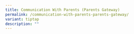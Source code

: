 ```yaml
---
title: Communication With Parents (Parents Gateway)
permalink: /communication-with-parents-parents-gateway/
variant: tiptap
description: ""
---
```

